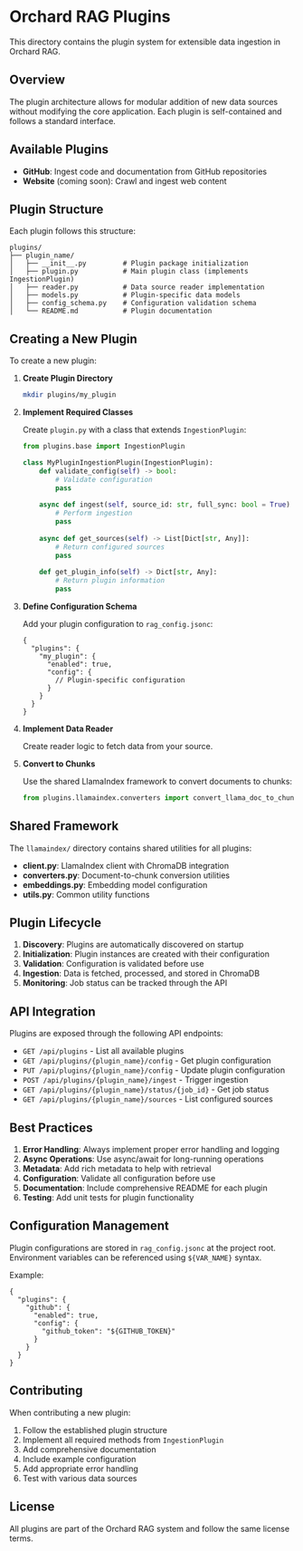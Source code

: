 # Orchard RAG Plugins

This directory contains the plugin system for extensible data ingestion in Orchard RAG.

## Overview

The plugin architecture allows for modular addition of new data sources without modifying the core application. Each plugin is self-contained and follows a standard interface.

## Available Plugins

- **GitHub**: Ingest code and documentation from GitHub repositories
- **Website** (coming soon): Crawl and ingest web content

## Plugin Structure

Each plugin follows this structure:

```
plugins/
├── plugin_name/
│   ├── __init__.py         # Plugin package initialization
│   ├── plugin.py           # Main plugin class (implements IngestionPlugin)
│   ├── reader.py           # Data source reader implementation
│   ├── models.py           # Plugin-specific data models
│   ├── config_schema.py    # Configuration validation schema
│   └── README.md           # Plugin documentation
```

## Creating a New Plugin

To create a new plugin:

1. **Create Plugin Directory**
   ```bash
   mkdir plugins/my_plugin
   ```

2. **Implement Required Classes**
   
   Create `plugin.py` with a class that extends `IngestionPlugin`:
   ```python
   from plugins.base import IngestionPlugin
   
   class MyPluginIngestionPlugin(IngestionPlugin):
       def validate_config(self) -> bool:
           # Validate configuration
           pass
       
       async def ingest(self, source_id: str, full_sync: bool = True) -> str:
           # Perform ingestion
           pass
       
       async def get_sources(self) -> List[Dict[str, Any]]:
           # Return configured sources
           pass
       
       def get_plugin_info(self) -> Dict[str, Any]:
           # Return plugin information
           pass
   ```

3. **Define Configuration Schema**
   
   Add your plugin configuration to `rag_config.jsonc`:
   ```jsonc
   {
     "plugins": {
       "my_plugin": {
         "enabled": true,
         "config": {
           // Plugin-specific configuration
         }
       }
     }
   }
   ```

4. **Implement Data Reader**
   
   Create reader logic to fetch data from your source.

5. **Convert to Chunks**
   
   Use the shared LlamaIndex framework to convert documents to chunks:
   ```python
   from plugins.llamaindex.converters import convert_llama_doc_to_chunks
   ```

## Shared Framework

The `llamaindex/` directory contains shared utilities for all plugins:

- **client.py**: LlamaIndex client with ChromaDB integration
- **converters.py**: Document-to-chunk conversion utilities
- **embeddings.py**: Embedding model configuration
- **utils.py**: Common utility functions

## Plugin Lifecycle

1. **Discovery**: Plugins are automatically discovered on startup
2. **Initialization**: Plugin instances are created with their configuration
3. **Validation**: Configuration is validated before use
4. **Ingestion**: Data is fetched, processed, and stored in ChromaDB
5. **Monitoring**: Job status can be tracked through the API

## API Integration

Plugins are exposed through the following API endpoints:

- `GET /api/plugins` - List all available plugins
- `GET /api/plugins/{plugin_name}/config` - Get plugin configuration
- `PUT /api/plugins/{plugin_name}/config` - Update plugin configuration
- `POST /api/plugins/{plugin_name}/ingest` - Trigger ingestion
- `GET /api/plugins/{plugin_name}/status/{job_id}` - Get job status
- `GET /api/plugins/{plugin_name}/sources` - List configured sources

## Best Practices

1. **Error Handling**: Always implement proper error handling and logging
2. **Async Operations**: Use async/await for long-running operations
3. **Metadata**: Add rich metadata to help with retrieval
4. **Configuration**: Validate all configuration before use
5. **Documentation**: Include comprehensive README for each plugin
6. **Testing**: Add unit tests for plugin functionality

## Configuration Management

Plugin configurations are stored in `rag_config.jsonc` at the project root. Environment variables can be referenced using `${VAR_NAME}` syntax.

Example:
```jsonc
{
  "plugins": {
    "github": {
      "enabled": true,
      "config": {
        "github_token": "${GITHUB_TOKEN}"
      }
    }
  }
}
```

## Contributing

When contributing a new plugin:

1. Follow the established plugin structure
2. Implement all required methods from `IngestionPlugin`
3. Add comprehensive documentation
4. Include example configuration
5. Add appropriate error handling
6. Test with various data sources

## License

All plugins are part of the Orchard RAG system and follow the same license terms. 
